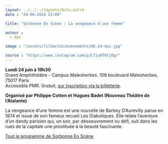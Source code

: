 ```yaml
---
layout: ../../../layouts/Actu.astro
date : "24-06-2024 23:00"

title: "Sorbonne En Scène : La vengeance d'une femme"

auteur :
  - dac

image : "/assets/fildactus/evenements/06-24-dac.jpg"

source : "https://www.instagram.com/p/C7ju0T0tjOq/"
---
```


__Lundi 24 juin à 19h30__  
Grand Amphithéâtre - Campus Malesherbes. 108 boulevard Malesherbes, 75017 Paris  
Accessible PMR. Gratuit, [sur inscription via la billetterie](https://www.billetweb.fr/sorbonne-en-scene-2024).

__Organisé par Philippe Cotten et Hugues Badet (Nouveau Théâtre de l’Atalante)__

La vengeance d’une femme est une nouvelle de Barbey D’Aurevilly parue en 1874 et issue de son fameux recueil Les Diaboliques. Elle relate l’aventure d’un dandy parisien qui, un soir, par désoeuvrement ou défi, suit dans les rues de la capitale une prostituée à la beauté fascinante.

[Tout le programme de Sorbonne En Scène](https://www.sorbonne-universite.fr/sorbonne-en-scene)
